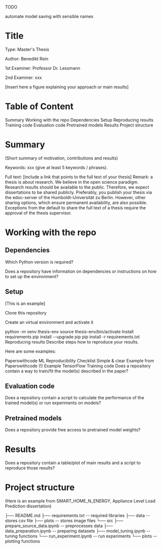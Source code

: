 TODO

automate model saving with sensible names

















# Title
Type: Master's Thesis

Author: Benedikt Rein

1st Examiner: Professor Dr. Lessmann

2nd Examiner: xxx

[Insert here a figure explaining your approach or main results]


# Table of Content
Summary
Working with the repo
Dependencies
Setup
Reproducing results
Training code
Evaluation code
Pretrained models
Results
Project structure

# Summary
(Short summary of motivation, contributions and results)

Keywords: xxx (give at least 5 keywords / phrases).

Full text: [include a link that points to the full text of your thesis] Remark: a thesis is about research. We believe in the open science paradigm. Research results should be available to the public. Therefore, we expect dissertations to be shared publicly. Preferably, you publish your thesis via the edoc-server of the Humboldt-Universität zu Berlin. However, other sharing options, which ensure permanent availability, are also possible.
Exceptions from the default to share the full text of a thesis require the approval of the thesis supervisor.

# Working with the repo
## Dependencies
Which Python version is required?

Does a repository have information on dependencies or instructions on how to set up the environment?

## Setup
[This is an example]

Clone this repository

Create an virtual environment and activate it

python -m venv thesis-env
source thesis-env/bin/activate
Install requirements
pip install --upgrade pip
pip install -r requirements.txt
Reproducing results
Describe steps how to reproduce your results.

Here are some examples:

Paperswithcode
ML Reproducibility Checklist
Simple & clear Example from Paperswithcode (!)
Example TensorFlow
Training code
Does a repository contain a way to train/fit the model(s) described in the paper?

## Evaluation code
Does a repository contain a script to calculate the performance of the trained model(s) or run experiments on models?

## Pretrained models
Does a repository provide free access to pretrained model weights?

# Results
Does a repository contain a table/plot of main results and a script to reproduce those results?

# Project structure
(Here is an example from SMART_HOME_N_ENERGY, Appliance Level Load Prediction dissertation)

├── README.md
├── requirements.txt                                -- required libraries
├── data                                            -- stores csv file 
├── plots                                           -- stores image files
└── src
    ├── prepare_source_data.ipynb                   -- preprocesses data
    ├── data_preparation.ipynb                      -- preparing datasets
    ├── model_tuning.ipynb                          -- tuning functions
    └── run_experiment.ipynb                        -- run experiments 
    └── plots                                       -- plotting functions  
